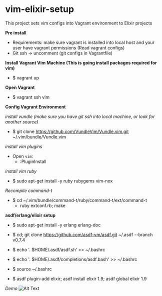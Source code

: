 # vim-elixir-setup
This project sets vim configs into Vagrant environment to Elixir projects

**Pre install**
 - Requirements: make sure vagrant is installed into local host and your user have vagrant permissions (Read vagrant configs)
 - Git ssh -> uncomment (git configs in Vagrantfile)

**Install Vagrant Vim Machine (This is going install packages required for vim)**
 - $ vagrant up
 
**Open Vagrant** 
 - $ vagrant ssh vim

**Config Vagrant Environment**

*install vundle (make sure you have git ssh into local machine, or look for another source)* 
 - $ git clone https://github.com/VundleVim/Vundle.vim.git ~/.vim/bundle/Vundle.vim

*install vim plugins* 
 - Open `vim`: 
   - :PluginInstall

*install vim ruby*
 - $ sudo apt-get install -y ruby rubygems vim-nox

*Recompile command-t*
 - $ cd ~/.vim/bundle/command-t/ruby/command-t/ext/command-t
   - ruby extconf.rb; make

**asdf/erlang/elixir setup**
 - $ sudo apt-get install -y erlang erlang-doc
 - $ cd; git clone https://github.com/asdf-vm/asdf.git ~/.asdf --branch v0.7.4

 - $ echo '. $HOME/.asdf/asdf.sh' >> ~/.bashrc
 - $ echo '. $HOME/.asdf/completions/asdf.bash' >> ~/.bashrc
 - $ source ~/.bashrc

 - $ asdf plugin-add elixir; asdf install elixir 1.9; asdf global elixir 1.9

*Demo*
 ![Alt Text](../vim_user.gif)
